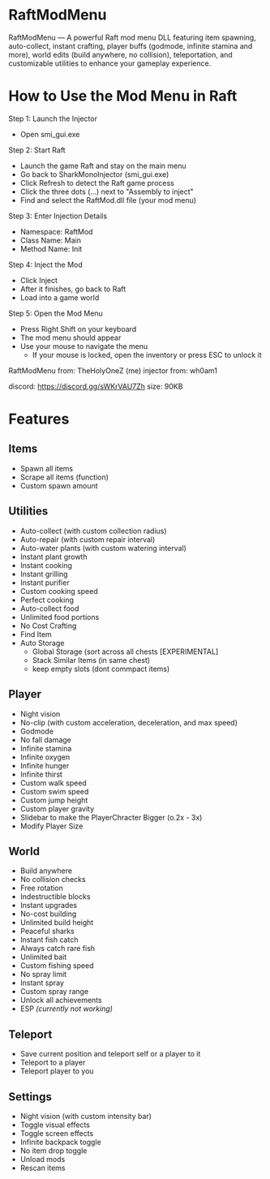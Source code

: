 # RaftModMenu
RaftModMenu — A powerful Raft mod menu DLL featuring item spawning, auto-collect, instant crafting, player buffs (godmode, infinite stamina and more), world edits (build anywhere, no collision), teleportation, and customizable utilities to enhance your gameplay experience.

How to Use the Mod Menu in Raft
===============================

Step 1: Launch the Injector
- Open smi_gui.exe

Step 2: Start Raft
- Launch the game Raft and stay on the main menu
- Go back to SharkMonoInjector (smi_gui.exe)
- Click Refresh to detect the Raft game process
- Click the three dots (...) next to "Assembly to inject"
- Find and select the RaftMod.dll file (your mod menu)

Step 3: Enter Injection Details
- Namespace: RaftMod
- Class Name: Main
- Method Name: Init

Step 4: Inject the Mod
- Click Inject
- After it finishes, go back to Raft
- Load into a game world

Step 5: Open the Mod Menu
- Press Right Shift on your keyboard
- The mod menu should appear
- Use your mouse to navigate the menu
  - If your mouse is locked, open the inventory or press ESC to unlock it



RaftModMenu from: TheHolyOneZ (me)
injector from: wh0am1


discord: https://discord.gg/sWKrVAU7Zh
size: 90KB



# Features 

## Items
- Spawn all items  
- Scrape all items (function)  
- Custom spawn amount  

## Utilities
- Auto-collect (with custom collection radius)  
- Auto-repair (with custom repair interval)  
- Auto-water plants (with custom watering interval)  
- Instant plant growth  
- Instant cooking  
- Instant grilling  
- Instant purifier  
- Custom cooking speed  
- Perfect cooking  
- Auto-collect food  
- Unlimited food portions  
- No Cost Crafting
- Find Item 
- Auto Storage
  - Global Storage (sort across all chests [EXPERIMENTAL]
  - Stack Similar Items (in same chest)
  - keep empty slots (dont commpact items)

## Player
- Night vision  
- No-clip (with custom acceleration, deceleration, and max speed)  
- Godmode  
- No fall damage  
- Infinite stamina  
- Infinite oxygen  
- Infinite hunger  
- Infinite thirst  
- Custom walk speed  
- Custom swim speed  
- Custom jump height  
- Custom player gravity  
- Slidebar to make the PlayerChracter Bigger (o.2x - 3x)
- Modify Player Size

## World
- Build anywhere  
- No collision checks  
- Free rotation  
- Indestructible blocks  
- Instant upgrades  
- No-cost building  
- Unlimited build height  
- Peaceful sharks  
- Instant fish catch  
- Always catch rare fish  
- Unlimited bait  
- Custom fishing speed  
- No spray limit  
- Instant spray  
- Custom spray range  
- Unlock all achievements  
- ESP *(currently not working)*  

## Teleport
- Save current position and teleport self or a player to it  
- Teleport to a player  
- Teleport player to you  

## Settings
- Night vision (with custom intensity bar)  
- Toggle visual effects  
- Toggle screen effects  
- Infinite backpack toggle  
- No item drop toggle  
- Unload mods  
- Rescan items

